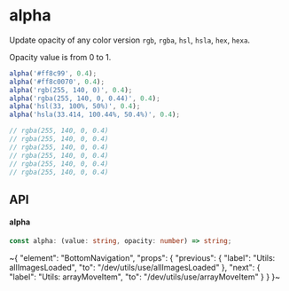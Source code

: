 
# alpha

Update opacity of any color version `rgb`, `rgba`, `hsl`, `hsla`, `hex`, `hexa`.

Opacity value is from 0 to 1.

```ts
alpha('#ff8c99', 0.4);
alpha('#ff8c0070', 0.4);
alpha('rgb(255, 140, 0)', 0.4);
alpha('rgba(255, 140, 0, 0.44)', 0.4);
alpha('hsl(33, 100%, 50%)', 0.4);
alpha('hsla(33.414, 100.44%, 50.4%)', 0.4);

// rgba(255, 140, 0, 0.4)
// rgba(255, 140, 0, 0.4)
// rgba(255, 140, 0, 0.4)
// rgba(255, 140, 0, 0.4)
// rgba(255, 140, 0, 0.4)
// rgba(255, 140, 0, 0.4)
```

## API

#### alpha

```ts
const alpha: (value: string, opacity: number) => string;
```


~{
  "element": "BottomNavigation",
  "props": {
    "previous": {
      "label": "Utils: allImagesLoaded",
      "to": "/dev/utils/use/allImagesLoaded"
    },
    "next": {
      "label": "Utils: arrayMoveItem",
      "to": "/dev/utils/use/arrayMoveItem"
    }
  }
}~
